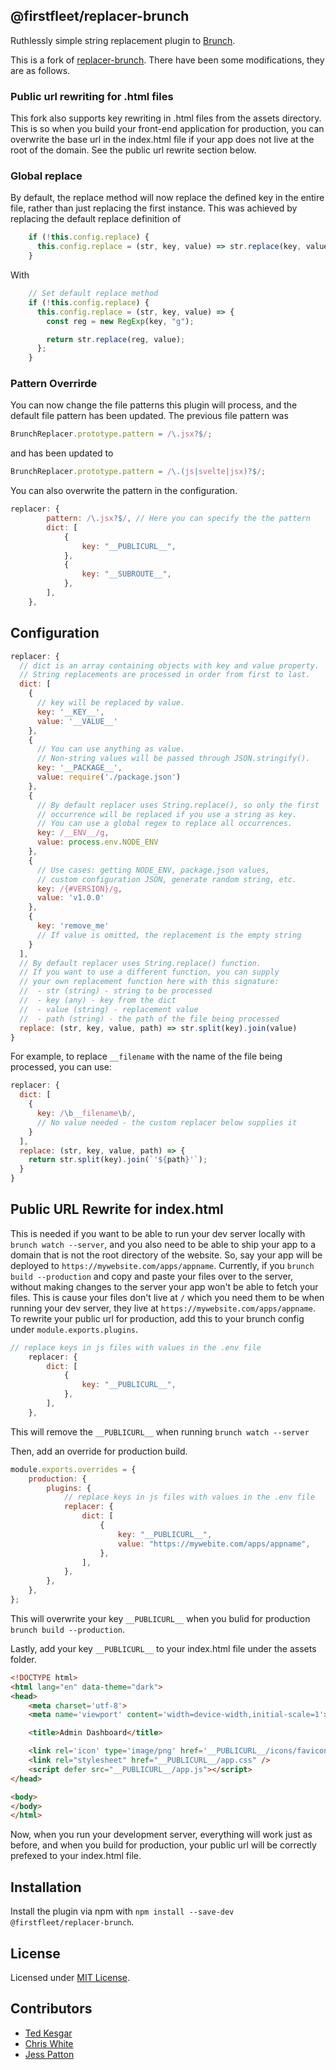 ## @firstfleet/replacer-brunch
Ruthlessly simple string replacement plugin to [Brunch](http://brunch.io).

This is a fork of [replacer-brunch](https://github.com/firstfleetinc/replacer-brunch). There have been some
modifications, they are as follows.

### Public url rewriting for .html files
This fork also supports key rewriting in .html files from the assets directory. This is so when you build your front-end application for production, you can overwrite the base url in the index.html file if your app does not live at the root of the domain. See the public url rewrite section below.

### Global replace
By default, the replace method will now replace the defined key in the entire file, rather than just replacing the first instance. This was achieved by replacing the default replace definition of

```js
    if (!this.config.replace) {
      this.config.replace = (str, key, value) => str.replace(key, value);
    }
```

With

```js
    // Set default replace method
    if (!this.config.replace) {
      this.config.replace = (str, key, value) => {
        const reg = new RegExp(key, "g");

        return str.replace(reg, value);
      };
    }
```

### Pattern Overrirde
You can now change the file patterns this plugin will process, and the default file pattern has been updated.
The previous file pattern was

```js
BrunchReplacer.prototype.pattern = /\.jsx?$/;
```

and has been updated to

```js
BrunchReplacer.prototype.pattern = /\.(js|svelte|jsx)?$/;
```

You can also overwrite the pattern in the configuration.

```js
replacer: {
        pattern: /\.jsx?$/, // Here you can specify the the pattern
        dict: [
            {
                key: "__PUBLICURL__",
            },
            {
                key: "__SUBROUTE__",
            },
        ],
    },
```

## Configuration

```js
replacer: {
  // dict is an array containing objects with key and value property.
  // String replacements are processed in order from first to last.
  dict: [
    {
      // key will be replaced by value.
      key: '__KEY__',
      value: '__VALUE__'
    },
    {
      // You can use anything as value.
      // Non-string values will be passed through JSON.stringify().
      key: '__PACKAGE__',
      value: require('./package.json')
    },
    {
      // By default replacer uses String.replace(), so only the first
      // occurrence will be replaced if you use a string as key.
      // You can use a global regex to replace all occurrences.
      key: /__ENV__/g,
      value: process.env.NODE_ENV
    },
    {
      // Use cases: getting NODE_ENV, package.json values,
      // custom configuration JSON, generate random string, etc.
      key: /{#VERSION}/g,
      value: 'v1.0.0'
    },
    {
      key: 'remove_me'
      // If value is omitted, the replacement is the empty string
    }
  ],
  // By default replacer uses String.replace() function.
  // If you want to use a different function, you can supply
  // your own replacement function here with this signature:
  //  - str (string) - string to be processed
  //  - key (any) - key from the dict
  //  - value (string) - replacement value
  //  - path (string) - the path of the file being processed
  replace: (str, key, value, path) => str.split(key).join(value)
}
```

For example, to replace `__filename` with the name of the file being
processed, you can use:

```js
replacer: {
  dict: [
    {
      key: /\b__filename\b/,
      // No value needed - the custom replacer below supplies it
    }
  ],
  replace: (str, key, value, path) => {
    return str.split(key).join(`'${path}'`);
  }
}
```

## Public URL Rewrite for index.html

This is needed if you want to be able to run your dev server locally with `brunch watch --server`, and
you also need to be able to ship your app to a domain that is not the root directory of the website. So,
say your app will be deployed to `https://mywebsite.com/apps/appname`. Currently, if you `brunch build --production` and copy and paste your files over to the server, without making changes to the server your app won't be able to fetch your files. This is cause your files don't live at `/` which you need them to be when running your dev server, they live at `https://mywebsite.com/apps/appname`. To rewrite your public url for production, add this to your brunch config under `module.exports.plugins`.

```js
// replace keys in js files with values in the .env file
    replacer: {
        dict: [
            {
                key: "__PUBLICURL__",
            },
        ],
    },
```

This will remove the `__PUBLICURL__` when running `brunch watch --server`

Then, add an override for production build.

```js
module.exports.overrides = {
    production: {
        plugins: {
            // replace keys in js files with values in the .env file
            replacer: {
                dict: [
                    {
                        key: "__PUBLICURL__",
                        value: "https://mywebite.com/apps/appname",
                    },
                ],
            },
        },
    },
};
```

This will overwrite your key `__PUBLICURL__` when you bulid for production `brunch build --production`.

Lastly, add your key `__PUBLICURL__` to your index.html file under the assets folder.

```html
<!DOCTYPE html>
<html lang="en" data-theme="dark">
<head>
	<meta charset='utf-8'>
	<meta name='viewport' content='width=device-width,initial-scale=1'>

	<title>Admin Dashboard</title>

    <link rel='icon' type='image/png' href='__PUBLICURL__/icons/favicon.png'>
    <link rel="stylesheet" href="__PUBLICURL__/app.css" />
    <script defer src="__PUBLICURL__/app.js"></script>
</head>

<body>
</body>
</html>
```

Now, when you run your development server, everything will work just as before, and when you build for production, your public url will be correctly prefexed to your index.html file.

## Installation

Install the plugin via npm with `npm install --save-dev @firstfleet/replacer-brunch`.

## License

Licensed under [MIT License](https://github.com/tkesgar/replacer-brunch/blob/master/LICENSE).

## Contributors

* [Ted Kesgar](https://github.com/tkesgar)
* [Chris White](https://github.com/cxw42)
* [Jess Patton](https://github.com/Jesspu)
